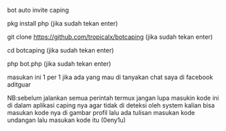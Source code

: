 bot auto invite caping 

pkg install php (jika sudah tekan enter) 

git clone https://github.com/tropicalx/botcaping (jika sudah tekan enter) 

cd botcaping (jika sudah tekan enter) 

php bot.php (jika sudah tekan enter) 

masukan ini 1 per 1 jika ada yang mau di tanyakan chat saya di facebook aditguar

NB:sebelum jalankan semua perintah termux jangan lupa masukin kode ini di dalam aplikasi caping nya agar tidak di deteksi oleh system kalian bisa masukan kode nya di gambar profil lalu ada tulisan masukan kode undangan lalu masukan kode itu (0eny1u)

